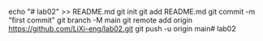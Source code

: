 echo "# lab02" >> README.md
git init
git add README.md
git commit -m "first commit"
git branch -M main
git remote add origin https://github.com/LiXi-eng/lab02.git
git push -u origin main# lab02

